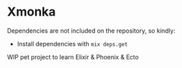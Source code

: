 # Xmonka

Dependencies are not included on the repository, so kindly:

  * Install dependencies with `mix deps.get`

WIP pet project to learn Elixir & Phoenix & Ecto
